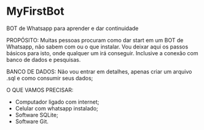 # MyFirstBot
BOT de Whatsapp para aprender e dar continuidade

PROPÓSITO:
Muitas pessoas procuram como dar start em um BOT de Whatsapp, não sabem com ou o que instalar.
Vou deixar aqui os passos básicos para isto, onde qualquer um irá conseguir.
Inclusive a conexão com banco de dados e pesquisas.

BANCO DE DADOS:
Não vou entrar em detalhes, apenas criar um arquivo .sql e como consumir seus dados;

O QUE VAMOS PRECISAR:
- Computador ligado com internet;
- Celular com whatsapp instalado;
- Software SQLite;
- Software Git.
